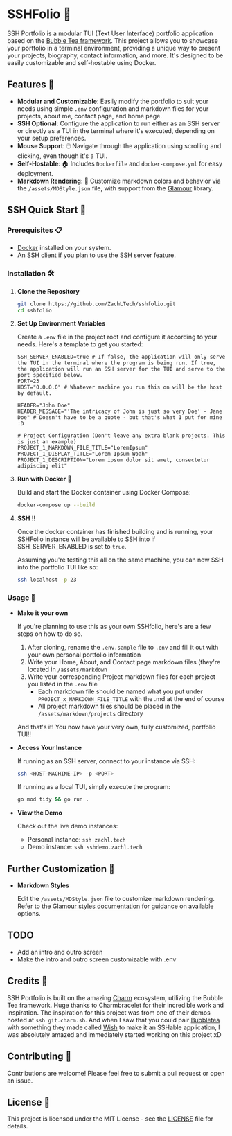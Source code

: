 # SSHFolio 🚀

SSH Portfolio is a modular TUI (Text User Interface) portfolio application based on the [Bubble Tea framework](https://github.com/charmbracelet/bubbletea). This project allows you to showcase your portfolio in a terminal environment, providing a unique way to present your projects, biography, contact information, and more. It's designed to be easily customizable and self-hostable using Docker.

## Features 🌟

- **Modular and Customizable**: Easily modify the portfolio to suit your needs using simple `.env` configuration and markdown files for your projects, about me, contact page, and home page.
- **SSH Optional**: Configure the application to run either as an SSH server or directly as a TUI in the terminal where it's executed, depending on your setup preferences.
- **Mouse Support**: 🖱️ Navigate through the application using scrolling and clicking, even though it's a TUI.
- **Self-Hostable**: 🏠 Includes `Dockerfile` and `docker-compose.yml` for easy deployment.
- **Markdown Rendering**: 🎨 Customize markdown colors and behavior via the `/assets/MDStyle.json` file, with support from the [Glamour](https://github.com/charmbracelet/glamour) library.

## SSH Quick Start 🚀

### Prerequisites 📋

- [Docker](https://www.docker.com/get-started) installed on your system.
- An SSH client if you plan to use the SSH server feature.

### Installation 🛠️

1. **Clone the Repository**

   ```bash
   git clone https://github.com/ZachLTech/sshfolio.git
   cd sshfolio
   ```

2. **Set Up Environment Variables**

   Create a `.env` file in the project root and configure it according to your needs. Here's a template to get you started:

   ```env
   SSH_SERVER_ENABLED=true # If false, the application will only serve the TUI in the terminal where the program is being run. If true, the application will run an SSH server for the TUI and serve to the port specified below.
   PORT=23
   HOST="0.0.0.0" # Whatever machine you run this on will be the host by default.

   HEADER="John Doe"
   HEADER_MESSAGE="'The intricacy of John is just so very Doe' - Jane Doe" # Doesn't have to be a quote - but that's what I put for mine :D

   # Project Configuration (Don't leave any extra blank projects. This is just an example)
   PROJECT_1_MARKDOWN_FILE_TITLE="LoremIpsum"
   PROJECT_1_DISPLAY_TITLE="Lorem Ipsum Woah"
   PROJECT_1_DESCRIPTION="Lorem ipsum dolor sit amet, consectetur adipiscing elit"
   ```

3. **Run with Docker** 🐳

   Build and start the Docker container using Docker Compose:

   ```bash
   docker-compose up --build
   ```

4. **SSH** ‼️
   
   Once the docker container has finished building and is running, your SSHFolio instance will be available to SSH into if SSH_SERVER_ENABLED is set to `true`.

   Assuming you're testing this all on the same machine, you can now SSH into the portfolio TUI like so:
   
   ```bash
   ssh localhost -p 23
   ```

### Usage 🎯

- **Make it your own**
  
  If you're planning to use this as your own SSHfolio, here's are a few steps on how to do so.

  1. After cloning, rename the `.env.sample` file to `.env` and fill it out with your own personal portfolio information
  2. Write your Home, About, and Contact page markdown files (they're located in `/assets/markdown`
  3. Write your corresponding Project markdown files for each project you listed in the `.env` file
     - Each markdown file should be named what you put under `PROJECT_x_MARKDOWN_FILE_TITLE` with the .md at the end of course
     - All project markdown files should be placed in the `/assets/markdown/projects` directory
    
  And that's it! You now have your very own, fully customized, portfolio TUI!!

- **Access Your Instance**

  If running as an SSH server, connect to your instance via SSH:

  ```bash
  ssh <HOST-MACHINE-IP> -p <PORT>
  ```

  If running as a local TUI, simply execute the program:

  ```bash
  go mod tidy && go run .
  ```

- **View the Demo**

  Check out the live demo instances:

  - Personal instance: `ssh zachl.tech`
  - Demo instance: `ssh sshdemo.zachl.tech`

## Further Customization 🎨

- **Markdown Styles**

  Edit the `/assets/MDStyle.json` file to customize markdown rendering. Refer to the [Glamour styles documentation](https://github.com/charmbracelet/glamour/tree/master/styles) for guidance on available options.

## TODO

- Add an intro and outro screen
- Make the intro and outro screen customizable with .env

## Credits 🙏

SSH Portfolio is built on the amazing [Charm](https://charm.sh/) ecosystem, utilizing the Bubble Tea framework. Huge thanks to Charmbracelet for their incredible work and inspiration. The inspiration for this project was from one of their demos hosted at `ssh git.charm.sh`. And when I saw that you could pair [Bubbletea](https://github.com/charmbracelet/bubbletea) with something they made called [Wish](https://github.com/charmbracelet/wish) to make it an SSHable application, I was absolutely amazed and immediately started working on this project xD

## Contributing 🤝

Contributions are welcome! Please feel free to submit a pull request or open an issue.

## License 📄

This project is licensed under the MIT License - see the [LICENSE](LICENSE) file for details.
